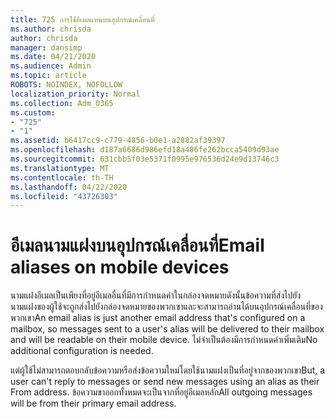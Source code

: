 ```yaml
---
title: 725 การใช้อีเมลแทนบนอุปกรณ์เคลื่อนที่
ms.author: chrisda
author: chrisda
manager: dansimp
ms.date: 04/21/2020
ms.audience: Admin
ms.topic: article
ROBOTS: NOINDEX, NOFOLLOW
localization_priority: Normal
ms.collection: Adm_O365
ms.custom:
- "725"
- "1"
ms.assetid: b6417cc9-c779-4856-b0e1-a2882af39397
ms.openlocfilehash: d187a6686d986efd18a486fe262bcca5409d93ae
ms.sourcegitcommit: 631cbb5f03e5371f0995e976536d24e9d13746c3
ms.translationtype: MT
ms.contentlocale: th-TH
ms.lasthandoff: 04/22/2020
ms.locfileid: "43726303"
---
```

# <a name="email-aliases-on-mobile-devices"></a><span data-ttu-id="e46c1-102">อีเมลนามแฝงบนอุปกรณ์เคลื่อนที่</span><span class="sxs-lookup"><span data-stu-id="e46c1-102">Email aliases on mobile devices</span></span>

<span data-ttu-id="e46c1-103">นามแฝงอีเมลเป็นเพียงที่อยู่อีเมลอื่นที่มีการกําหนดค่าในกล่องจดหมายดังนั้นข้อความที่ส่งไปยังนามแฝงของผู้ใช้จะถูกส่งไปยังกล่องจดหมายของพวกเขาและจะสามารถอ่านได้บนอุปกรณ์เคลื่อนที่ของพวกเขา</span><span class="sxs-lookup"><span data-stu-id="e46c1-103">An email alias is just another email address that's configured on a mailbox, so messages sent to a user's alias will be delivered to their mailbox and will be readable on their mobile device.</span></span> <span data-ttu-id="e46c1-104">ไม่จําเป็นต้องมีการกําหนดค่าเพิ่มเติม</span><span class="sxs-lookup"><span data-stu-id="e46c1-104">No additional configuration is needed.</span></span>

<span data-ttu-id="e46c1-105">แต่ผู้ใช้ไม่สามารถตอบกลับข้อความหรือส่งข้อความใหม่โดยใช้นามแฝงเป็นที่อยู่จากของพวกเขา</span><span class="sxs-lookup"><span data-stu-id="e46c1-105">But, a user can't reply to messages or send new messages using an alias as their From address.</span></span> <span data-ttu-id="e46c1-106">ข้อความขาออกทั้งหมดจะเป็นจากที่อยู่อีเมลหลัก</span><span class="sxs-lookup"><span data-stu-id="e46c1-106">All outgoing messages will be from their primary email address.</span></span>
